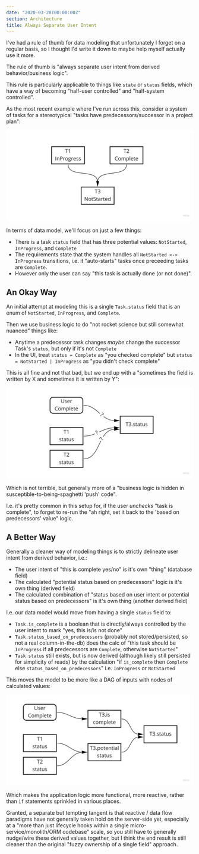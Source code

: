 ```yaml
---
date: "2020-03-28T00:00:00Z"
section: Architecture
title: Always Separate User Intent
---
```



I've had a rule of thumb for data modeling that unfortunately I forget on a regular basis, so I thought I'd write it down to maybe help myself actually use it more.

The rule of thumb is "always separate user intent from derived behavior/business logic".

This rule is particularly applicable to things like `state` or `status` fields, which have a way of becoming "half-user controlled" and "half-system controlled".

As the most recent example where I've run across this, consider a system of tasks for a stereotypical "tasks have predecessors/successor in a project plan":

<img src="/images/always-separate-user-intent - tasks.jpg" class="image" />

In terms of data model, we'll focus on just a few things:

* There is a task `status` field that has three potential values: `NotStarted`, `InProgress`, and `Complete`
* The requirements state that the system handles all `NotStarted <-> InProgress` transitions, i.e. it "auto-starts" tasks once preceeding tasks are `Complete`.
* However only the user can say "this task is actually done (or not done)".

An Okay Way
-----------

An initial attempt at modeling this is a single `Task.status` field that is an enum of `NotStarted`, `InProgress`, and `Complete`.

Then we use business logic to do "not rocket science but still somewhat nuanced" things like:

* Anytime a predecessor task changes _maybe_ change the successor Task's `status`, but only if it's not `Complete`
* In the UI, treat `status = Complete` as "you checked complete" but `status = NotStarted | InProgress` as "you didn't check complete"

This is all fine and not that bad, but we end up with a "sometimes the field is written by X and sometimes it is written by Y":

<img src="/images/always-separate-user-intent - single-status.jpg" class="image" />

Which is not terrible, but generally more of a "business logic is hidden in susceptible-to-being-spaghetti 'push' code".

I.e. it's pretty common in this setup for, if the user _unchecks_ "task is complete", to forget to re-run the "ah right, set it back to the 'based on predecessors' value" logic.

A Better Way
------------

Generally a cleaner way of modeling things is to strictly delineate user intent from derived behavior, i.e.:

* The user intent of "this is complete yes/no" is it's own "thing" (database field)
* The calculated "potential status based on predecessors" logic is it's own thing (derived field)
* The calculated combination of "status based on user intent or potential status based on predecessors" is it's own thing (another derived field)

I.e. our data model would move from having a single `status` field to:

* `Task.is_complete` is a boolean that is directly/always controlled by the user intent to mark "yes, this is/is not done"
* `Task.status_based_on_predecessors` (probably not stored/persisted, so not a real column-in-the-db) does the calc of "this task should be `InProgress` if all predecessors are `Complete`, otherwise `NotStarted`"
* `Task.status` still exists, but is now derived (although likely still persisted for simplicity of reads) by the calculation "if `is_complete` then `Complete` else `status_based_on_predecessors`" i.e. `InProgress` or `NotStarted`

This moves the model to be more like a DAG of inputs with nodes of calculated values:

<img src="/images/always-separate-user-intent - separate-intent.jpg" class="image" />

Which makes the application logic more functional, more reactive, rather than  `if` statements sprinkled in various places.

Granted, a separate but tempting tangent is that reactive / data flow paradigms have not generally taken hold on the server-side yet, especially at a "more than just lifecycle hooks within a single micro-service/monolith/ORM codebase" scale, so you still have to generally nudge/wire these derived values together, but I think the end result is still cleaner than the original "fuzzy ownership of a single field" approach.


